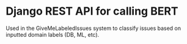 # Django REST API for calling BERT
Used in the GiveMeLabeledIssues system to classify issues based on inputted domain labels (DB, ML, etc). 
